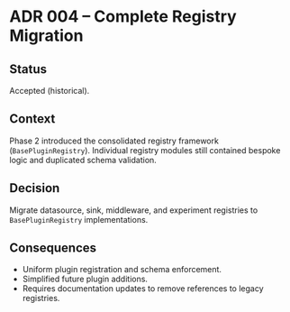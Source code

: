 # ADR 004 – Complete Registry Migration

## Status

Accepted (historical).

## Context

Phase 2 introduced the consolidated registry framework (`BasePluginRegistry`). Individual
registry modules still contained bespoke logic and duplicated schema validation.

## Decision

Migrate datasource, sink, middleware, and experiment registries to `BasePluginRegistry`
implementations.

## Consequences

- Uniform plugin registration and schema enforcement.
- Simplified future plugin additions.
- Requires documentation updates to remove references to legacy registries.
